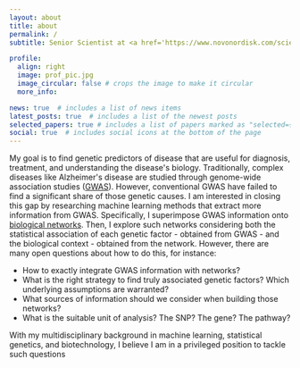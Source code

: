 ```yaml
---
layout: about
title: about
permalink: /
subtitle: Senior Scientist at <a href='https://www.novonordisk.com/science-and-technology/research-and-technology-centres/oxford-research-centre.html'>Novo Nordisk</a>. Oxford, United Kingdom.

profile:
  align: right
  image: prof_pic.jpg
  image_circular: false # crops the image to make it circular
  more_info: 

news: true  # includes a list of news items
latest_posts: true  # includes a list of the newest posts
selected_papers: true # includes a list of papers marked as "selected={true}"
social: true  # includes social icons at the bottom of the page
---
```


My goal is to find genetic predictors of disease that are useful for diagnosis, treatment, and understanding the disease's biology. Traditionally, complex diseases like Alzheimer's disease are studied through genome-wide association studies ([GWAS](https://en.wikipedia.org/wiki/Genome-wide_association_study)). However, conventional GWAS have failed to find a significant share of those genetic causes. I am interested in closing this gap by researching machine learning methods that extract more information from GWAS. Specifically, I superimpose GWAS information onto [biological networks](https://en.wikipedia.org/wiki/Biological_network). Then, I explore such networks considering both the statistical association of each genetic factor - obtained from GWAS - and the biological context - obtained from the network. However, there are many open questions about how to do this, for instance:

- How to exactly integrate GWAS information with networks?
- What is the right strategy to find truly associated genetic factors? Which underlying assumptions are warranted?
- What sources of information should we consider when building those networks?
- What is the suitable unit of analysis? The SNP? The gene? The pathway?

With my multidisciplinary background in machine learning, statistical genetics, and biotechnology, I believe I am in a privileged position to tackle such questions
